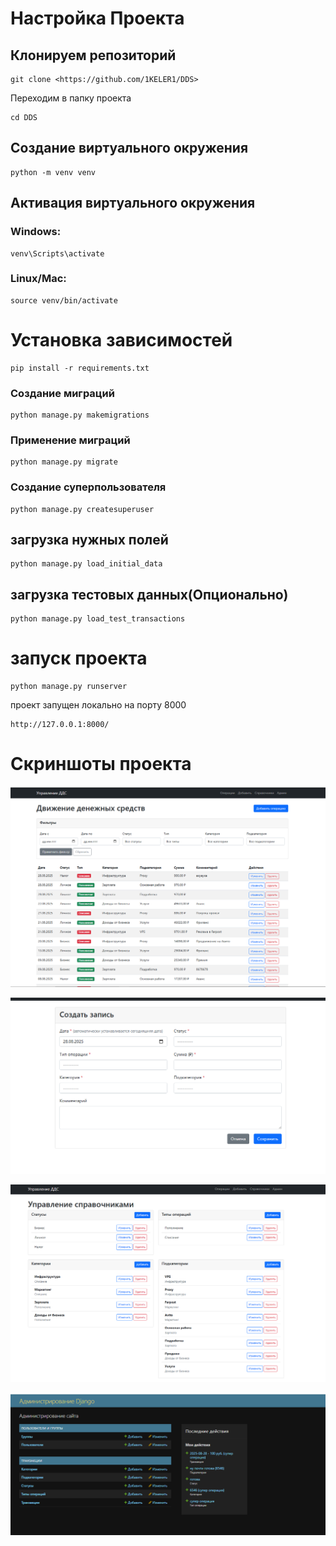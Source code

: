 # Настройка Проекта
## Клонируем репозиторий
```
git clone <https://github.com/1KELER1/DDS>
```
Переходим в папку проекта
```
cd DDS
```
## Создание виртуального окружения
```
python -m venv venv
```
## Активация виртуального окружения
### Windows:
```
venv\Scripts\activate
```
### Linux/Mac:
```
source venv/bin/activate
```

# Установка зависимостей
```
pip install -r requirements.txt
```


### Создание миграций
```
python manage.py makemigrations
```
### Применение миграций
```
python manage.py migrate
```

### Создание суперпользователя
```
python manage.py createsuperuser
```

## загрузка нужных полей
```
python manage.py load_initial_data
```

## загрузка тестовых данных(Опционально)
```
python manage.py load_test_transactions
```

# запуск проекта
```
python manage.py runserver 
```

проект запущен локально на порту 8000
```
http://127.0.0.1:8000/
```
# Скриншоты проекта

![img.png](img.png)

![img_1.png](img_1.png)

![img_2.png](img_2.png)

![img_3.png](img_3.png)